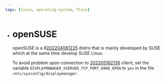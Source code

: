 ```yaml
---
tags: [linux, operating-system, floss]
---
```


- # openSUSE
  
  openSUSE is a #[202204081225](202204081225.md) distro that is mainly developed by SUSE which at
  the same time develop SUSE Linux.
  
  To avoid problem upon connection to [202205182136](202205182136.md) client, set the variable
  `DISPLAYMANAGER_XSERVER_TCP_PORT_6000_OPEN` to `yes` in the file
  `/etc/sysconfig/displaymanager`.